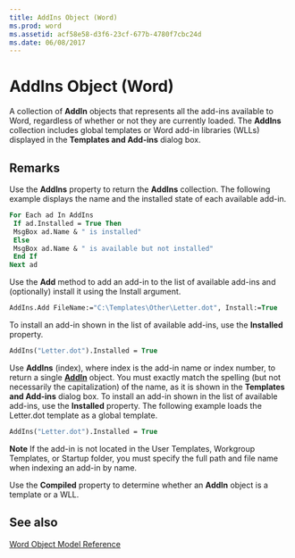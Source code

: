 ```yaml
---
title: AddIns Object (Word)
ms.prod: word
ms.assetid: acf58e58-d3f6-23cf-677b-4780f7cbc24d
ms.date: 06/08/2017
---
```



# AddIns Object (Word)

A collection of  **AddIn** objects that represents all the add-ins available to Word, regardless of whether or not they are currently loaded. The **AddIns** collection includes global templates or Word add-in libraries (WLLs) displayed in the **Templates and Add-ins** dialog box.


## Remarks

Use the  **AddIns** property to return the **AddIns** collection. The following example displays the name and the installed state of each available add-in.


```vb
For Each ad In AddIns 
 If ad.Installed = True Then 
 MsgBox ad.Name & " is installed" 
 Else 
 MsgBox ad.Name & " is available but not installed" 
 End If 
Next ad
```

Use the  **Add** method to add an add-in to the list of available add-ins and (optionally) install it using the Install argument.




```vb
AddIns.Add FileName:="C:\Templates\Other\Letter.dot", Install:=True
```

To install an add-in shown in the list of available add-ins, use the  **Installed** property.




```vb
AddIns("Letter.dot").Installed = True
```

Use  **AddIns** (index), where index is the add-in name or index number, to return a single **[AddIn](Word.AddIn.md)** object. You must exactly match the spelling (but not necessarily the capitalization) of the name, as it is shown in the **Templates and Add-ins** dialog box. To install an add-in shown in the list of available add-ins, use the **Installed** property. The following example loads the Letter.dot template as a global template.




```vb
AddIns("Letter.dot").Installed = True
```


 **Note**  If the add-in is not located in the User Templates, Workgroup Templates, or Startup folder, you must specify the full path and file name when indexing an add-in by name.

Use the  **Compiled** property to determine whether an **AddIn** object is a template or a WLL.


## See also


[Word Object Model Reference](./overview/Word/object-model.md)


